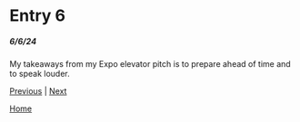 # Entry 6
##### 6/6/24

My takeaways from my Expo elevator pitch is to prepare ahead of time and to speak louder.

[Previous](entry05.md) | [Next](entry07.md)

[Home](../README.md)